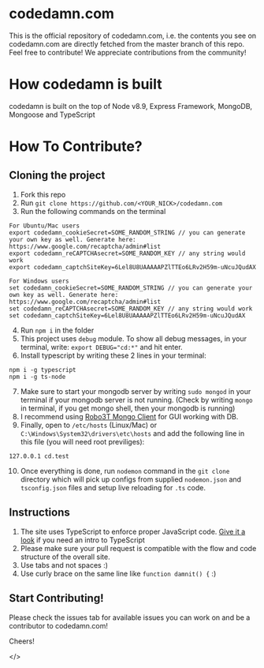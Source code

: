 # codedamn.com
This is the official repository of codedamn.com, i.e. the contents you see on codedamn.com are directly fetched from the master branch of this repo. Feel free to contribute! We appreciate contributions from the community!

# How codedamn is built
codedamn is built on the top of Node v8.9, Express Framework, MongoDB, Mongoose and TypeScript

# How To Contribute?

## Cloning the project
1. Fork this repo
2. Run `git clone https://github.com/<YOUR_NICK>/codedamn.com`
3. Run the following commands on the terminal
```
For Ubuntu/Mac users
export codedamn_cookieSecret=SOME_RANDOM_STRING // you can generate your own key as well. Generate here: https://www.google.com/recaptcha/admin#list
export codedamn_reCAPTCHAsecret=SOME_RANDOM_KEY // any string would work
export codedamn_captchSiteKey=6Lel8U8UAAAAAPZlTTEo6LRv2H59m-uNcuJQudAX

For Windows users
set codedamn_cookieSecret=SOME_RANDOM_STRING // you can generate your own key as well. Generate here: https://www.google.com/recaptcha/admin#list
set codedamn_reCAPTCHAsecret=SOME_RANDOM_KEY // any string would work
set codedamn_captchSiteKey=6Lel8U8UAAAAAPZlTTEo6LRv2H59m-uNcuJQudAX
```
4. Run `npm i` in the folder
5. This project uses `debug` module. To show all debug messages, in your terminal, write: `export DEBUG="cd:*"` and hit enter.
6. Install typescript by writing these 2 lines in your terminal:
```
npm i -g typescript
npm i -g ts-node
```
7. Make sure to start your mongodb server by writing `sudo mongod` in your terminal if your mongodb server is not running. (Check by writing `mongo` in terminal, if you get mongo shell, then your mongodb is running)
8. I recommend using [Robo3T Mongo Client](https://robomongo.org/) for GUI working with DB.
9. Finally, open to `/etc/hosts` (Linux/Mac) or `C:\Windows\System32\drivers\etc\hosts` and add the following line in this file (you will need root previliges):
```
127.0.0.1 cd.test
```
10. Once everything is done, run `nodemon` command in the `git clone` directory which will pick up configs from supplied `nodemon.json` and `tsconfig.json` files and setup live reloading for `.ts` code.

## Instructions
1. The site uses TypeScript to enforce proper JavaScript code. [Give it a look](https://www.youtube.com/watch?v=hADI92zCIvE&list=PLYxzS__5yYQkX-95LHG5EDxPj3tVvVmRd) if you need an intro to TypeScript
2. Please make sure your pull request is compatible with the flow and code structure of the overall site.
3. Use tabs and not spaces :)
4. Use curly brace on the same line like `function damnit() {` :)

## Start Contributing!
Please check the issues tab for available issues you can work on and be a contributor to codedamn.com!

Cheers!

</>